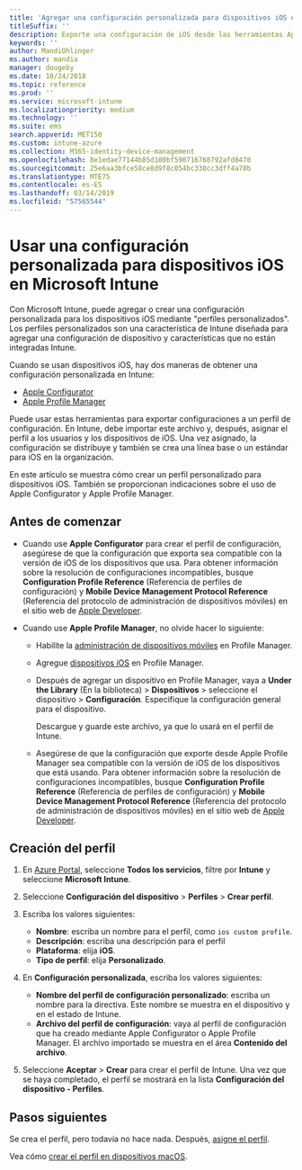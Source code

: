 ```yaml
---
title: 'Agregar una configuración personalizada para dispositivos iOS en Microsoft Intune: Azure | Microsoft Docs'
titleSuffix: ''
description: Exporte una configuración de iOS desde las herramientas Apple Configurator o Apple Profile Manager y, después, importe dicha configuración en Microsoft Intune. Esta configuración puede crear, usar y controlar características y configuraciones personalizadas en dispositivos iOS. Después, este perfil personalizado puede asignarse o distribuirse en dispositivos iOS de la organización para crear una línea base o un estándar.
keywords: ''
author: MandiOhlinger
ms.author: mandia
manager: dougeby
ms.date: 10/24/2018
ms.topic: reference
ms.prod: ''
ms.service: microsoft-intune
ms.localizationpriority: medium
ms.technology: ''
ms.suite: ems
search.appverid: MET150
ms.custom: intune-azure
ms.collection: M365-identity-device-management
ms.openlocfilehash: 8e1edae77144b85d100bf590716768792afd8470
ms.sourcegitcommit: 25e6aa3bfce58ce8d9f8c054bc338cc3dff4a78b
ms.translationtype: MTE75
ms.contentlocale: es-ES
ms.lasthandoff: 03/14/2019
ms.locfileid: "57565544"
---
```

# <a name="use-custom-settings-for-ios-devices-in-microsoft-intune"></a>Usar una configuración personalizada para dispositivos iOS en Microsoft Intune

Con Microsoft Intune, puede agregar o crear una configuración personalizada para los dispositivos iOS mediante "perfiles personalizados". Los perfiles personalizados son una característica de Intune diseñada para agregar una configuración de dispositivo y características que no están integradas Intune.

Cuando se usan dispositivos iOS, hay dos maneras de obtener una configuración personalizada en Intune:

- [Apple Configurator](https://itunes.apple.com/app/apple-configurator-2/id1037126344?mt=12)
- [Apple Profile Manager](https://support.apple.com/profile-manager)

Puede usar estas herramientas para exportar configuraciones a un perfil de configuración. En Intune, debe importar este archivo y, después, asignar el perfil a los usuarios y los dispositivos de iOS. Una vez asignado, la configuración se distribuye y también se crea una línea base o un estándar para iOS en la organización.

En este artículo se muestra cómo crear un perfil personalizado para dispositivos iOS. También se proporcionan indicaciones sobre el uso de Apple Configurator y Apple Profile Manager.

## <a name="before-you-begin"></a>Antes de comenzar

- Cuando use **Apple Configurator** para crear el perfil de configuración, asegúrese de que la configuración que exporta sea compatible con la versión de iOS de los dispositivos que usa. Para obtener información sobre la resolución de configuraciones incompatibles, busque **Configuration Profile Reference** (Referencia de perfiles de configuración) y **Mobile Device Management Protocol Reference** (Referencia del protocolo de administración de dispositivos móviles) en el sitio web de [Apple Developer](https://developer.apple.com/).

- Cuando use **Apple Profile Manager**, no olvide hacer lo siguiente:

  - Habilite la [administración de dispositivos móviles](https://help.apple.com/serverapp/mac/5.7/#/apd05B9B761-D390-4A75-9251-E9AD29A61D0C) en Profile Manager.
  - Agregue [dispositivos iOS](https://help.apple.com/profilemanager/mac/5.7/#/pm9onzap1984) en Profile Manager.
  - Después de agregar un dispositivo en Profile Manager, vaya a **Under the Library** (En la biblioteca)  > **Dispositivos** > seleccione el dispositivo > **Configuración**. Especifique la configuración general para el dispositivo.

    Descargue y guarde este archivo, ya que lo usará en el perfil de Intune.

  - Asegúrese de que la configuración que exporte desde Apple Profile Manager sea compatible con la versión de iOS de los dispositivos que está usando. Para obtener información sobre la resolución de configuraciones incompatibles, busque **Configuration Profile Reference** (Referencia de perfiles de configuración) y **Mobile Device Management Protocol Reference** (Referencia del protocolo de administración de dispositivos móviles) en el sitio web de [Apple Developer](https://developer.apple.com/).

## <a name="create-the-profile"></a>Creación del perfil

1. En [Azure Portal](https://portal.azure.com), seleccione **Todos los servicios**, filtre por **Intune** y seleccione **Microsoft Intune**.
2. Seleccione **Configuración del dispositivo** > **Perfiles** > **Crear perfil**.
3. Escriba los valores siguientes:

    - **Nombre**: escriba un nombre para el perfil, como `ios custom profile`.
    - **Descripción**: escriba una descripción para el perfil
    - **Plataforma**: elija **iOS**.
    - **Tipo de perfil**: elija **Personalizado**.

4. En **Configuración personalizada**, escriba los valores siguientes:

    - **Nombre del perfil de configuración personalizado**: escriba un nombre para la directiva. Este nombre se muestra en el dispositivo y en el estado de Intune.
    - **Archivo del perfil de configuración**: vaya al perfil de configuración que ha creado mediante Apple Configurator o Apple Profile Manager. El archivo importado se muestra en el área **Contenido del archivo**.

5. Seleccione **Aceptar** > **Crear** para crear el perfil de Intune. Una vez que se haya completado, el perfil se mostrará en la lista **Configuración del dispositivo - Perfiles**.

## <a name="next-steps"></a>Pasos siguientes

Se crea el perfil, pero todavía no hace nada. Después, [asigne el perfil](device-profile-assign.md).

Vea cómo [crear el perfil en dispositivos macOS](custom-settings-macos.md). 
